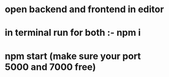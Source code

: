 # open backend and frontend in editor
# in terminal run for both :- npm i 
# npm start (make sure your port 5000 and 7000 free)
